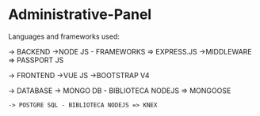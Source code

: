 # Administrative-Panel

Languages and frameworks used:

  -> BACKEND 
    ->NODE JS - FRAMEWORKS => EXPRESS.JS 
    ->MIDDLEWARE => PASSPORT JS 
    
    
  -> FRONTEND 
    ->VUE JS 
    ->BOOTSTRAP V4
    
  -> DATABASE
    -> MONGO DB - BIBLIOTECA NODEJS => MONGOOSE 
    
    -> POSTGRE SQL - BIBLIOTECA NODEJS => KNEX 
    
  
